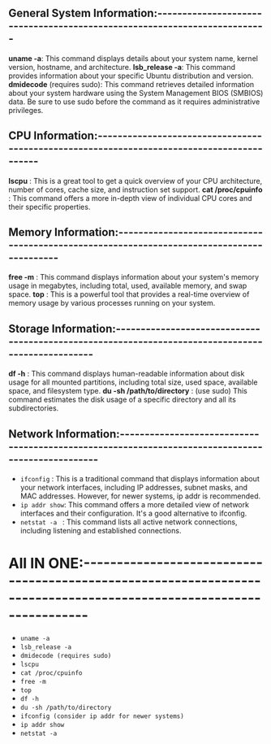## General System Information:-------------------------------------------------------------------------

**uname -a**: This command displays details about your system name, kernel version, hostname, and architecture.
**lsb_release -a**: This command provides information about your specific Ubuntu distribution and version.
**dmidecode** (requires sudo): This command retrieves detailed information about your system hardware using the System Management BIOS (SMBIOS) data. Be sure to use sudo before the command as it requires administrative privileges.

## CPU Information:------------------------------------------------------------------------------------------

**lscpu** : This is a great tool to get a quick overview of your CPU architecture, number of cores, cache size, and instruction set support.
**cat /proc/cpuinfo** : This command offers a more in-depth view of individual CPU cores and their specific properties.

## Memory Information:------------------------------------------------------------------------------------------

**free -m** : This command displays information about your system's memory usage in megabytes, including total, used, available memory, and swap space.
**top** : This is a powerful tool that provides a real-time overview of memory usage by various processes running on your system.

## Storage Information:-------------------------------------------------------------------------------------------------

**df -h** : This command displays human-readable information about disk usage for all mounted partitions, including total size, used space, available space, and filesystem type.
**du -sh /path/to/directory** : (use sudo) This command estimates the disk usage of a specific directory and all its subdirectories.

## Network Information:-------------------------------------------------------------------------------------------------

- ``` ifconfig ``` : This is a traditional command that displays information about your network interfaces, including IP addresses, subnet masks, and MAC addresses. However, for newer systems, ip addr is recommended.
- ``` ip addr show ```: This command offers a more detailed view of network interfaces and their configuration. It's a good alternative to ifconfig.
- ```netstat -a ``` : This command lists all active network connections, including listening and established connections.

# All IN ONE:-------------------------------------------------------------------------------------------------------------------
- ``` uname -a ```
- ``` lsb_release -a ```
- ``` dmidecode (requires sudo) ```
- ``` lscpu ```
- ``` cat /proc/cpuinfo ```
- ``` free -m ```
- ``` top ```
- ``` df -h ```
- ``` du -sh /path/to/directory ```
- ``` ifconfig (consider ip addr for newer systems) ```
- ``` ip addr show ```
- ``` netstat -a ```
